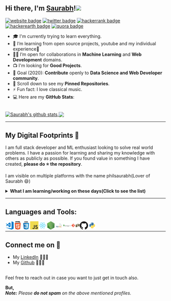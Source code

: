 ## Hi there, I'm [Saurabh](https://philsaurabh.github.io/SaurabhWebResume/)!<img src="https://media.giphy.com/media/hvRJCLFzcasrR4ia7z/giphy.gif" width="25px">
[![website badge](https://img.shields.io/badge/website-philsaurabh-yellow?style=flat-square)](https://philsaurabh.wordpress.com)
[![twitter badge](https://img.shields.io/badge/twitter-@saurabhaofficial-blue?style=flat-square&logo=twitter)](https://twitter.com/philsaurabh)
[![hackerrank badge](https://img.shields.io/badge/hackerrank-philsaurabh-black?style=flat-square&logo=hackerrank)](https://www.hackerrank.com/philsaurabh)
[![hackerearth badge](https://img.shields.io/badge/hackerearth-@philsaurabh-purple?style=flat-square&logo=hackerearth)](https://www.hackerearth.com/@philsaurabh)
[![quora badge](https://img.shields.io/badge/quora-@philsaurabh-red?style=flat-square&logo=quora)](https://www.quora.com/profile/Saurabh-Sharma-1314)


- 🎓 I'm currently trying to learn everything.
- 🌱 I’m learning from open source projects, youtube and my individual experience📕
- 🤝🏻 I’m open for collaborations in **Machine Learning** and **Web Development** domains.
- 📺 I'm looking for **Good Projects**.
- 🥅 Goal (2020): **Contribute** openly to **Data Science and Web Developer community**.
- 📌 Scroll down to see my **Pinned Repositories**.
- ⚡ Fun fact: I love classical music.
- 💻 Here are my **GitHub Stats**:<br/><br/>
<a href="https://github.com/philsaurabh/github-readme-stats">
  <img align="center" src="https://github-readme-stats.vercel.app/api?username=philsaurabh&show_icons=true&hide=contribs&title_color=C00" alt="Saurabh's github stats" />

 <img align="center" src="https://github-readme-stats.vercel.app/api/top-langs/?username=philsaurabh&title_color=C00&layout=compact" />
</a><hr />

## My Digital Footprints 🌱
I am full stack developer and ML enthusiast looking to solve real world problems. 
I have a passion for learning and sharing my knowledge with others as publicly as possible. 
If you found value in something I have created, **please do ⭐ the repository**.

I am visible on multiple platforms with the name philsaurabh(Lover of Saurabh 😄) 
<details>
 <summary><strong>What I am learning/working on these days(Click to see the list)</strong></summary>
   - Machine Learning and Full Stack Development<br/>
   - Hackerearth<br/>
   - Hackerrank<br/>
   - Quora<br/>
   - Working on open source projects.
</details>

<hr />


## Languages and Tools:

<img align="left" alt="Visual Studio Code" width="26px" src="https://raw.githubusercontent.com/github/explore/80688e429a7d4ef2fca1e82350fe8e3517d3494d/topics/visual-studio-code/visual-studio-code.png" />
<img align="left" alt="HTML5" width="26px" src="https://raw.githubusercontent.com/github/explore/80688e429a7d4ef2fca1e82350fe8e3517d3494d/topics/html/html.png" />
<img align="left" alt="CSS3" width="26px" src="https://raw.githubusercontent.com/github/explore/80688e429a7d4ef2fca1e82350fe8e3517d3494d/topics/css/css.png" />
<img align="left" alt="JavaScript" width="26px" src="https://raw.githubusercontent.com/github/explore/80688e429a7d4ef2fca1e82350fe8e3517d3494d/topics/javascript/javascript.png" />
<img align="left" alt="React" width="26px" src="https://raw.githubusercontent.com/github/explore/80688e429a7d4ef2fca1e82350fe8e3517d3494d/topics/react/react.png" />
<img align="left" alt="Node.js" width="26px" src="https://raw.githubusercontent.com/github/explore/80688e429a7d4ef2fca1e82350fe8e3517d3494d/topics/nodejs/nodejs.png" />
<img align="left" alt="MySQL" width="26px" src="https://raw.githubusercontent.com/github/explore/80688e429a7d4ef2fca1e82350fe8e3517d3494d/topics/mysql/mysql.png" />
<img align="left" alt="MongoDB" width="26px" src="https://raw.githubusercontent.com/github/explore/80688e429a7d4ef2fca1e82350fe8e3517d3494d/topics/mongodb/mongodb.png" />
<img align="left" alt="Git" width="26px" src="https://raw.githubusercontent.com/github/explore/80688e429a7d4ef2fca1e82350fe8e3517d3494d/topics/git/git.png" />
<img align="left" alt="GitHub" width="26px" src="https://raw.githubusercontent.com/github/explore/78df643247d429f6cc873026c0622819ad797942/topics/github/github.png" />
<img align="left" alt="GitHub" width="26px" src="https://raw.githubusercontent.com/github/explore/78df643247d429f6cc873026c0622819ad797942/topics/python/python.png" />
<br />
<hr/>

## Connect me on 🤝
- My [LinkedIn](https://www.linkedin.com/in/philsaurabh/) 👨🏻‍💻
- My [Github](https://www.github.com/philsaurabh)  👨🏻‍🧮
<br/>
Feel free to reach out in case you want to just get in touch also.

**But,**<br/> 
_**Note:** Please **do not spam** on the above mentioned profiles._
